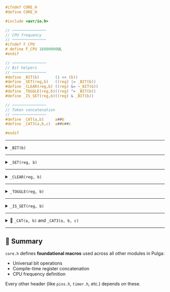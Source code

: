```c
#ifndef CORE_H
#define CORE_H

#include <avr/io.h>

// ───────────────
// CPU frequency
// ───────────────
#ifndef F_CPU
# define F_CPU 16000000UL
#endif

// ───────────────
// Bit helpers
// ───────────────
#define _BIT(b)       (1 << (b))
#define _SET(reg,b)   ((reg) |= _BIT(b))
#define _CLEAR(reg,b) ((reg) &= ~_BIT(b))
#define _TOGGLE(reg,b)((reg) ^= _BIT(b))
#define _IS_SET(reg,b)((reg) & _BIT(b))

// ───────────────
// Token concatenation
// ───────────────
#define _CAT(a,b)     a##b
#define _CAT3(a,b,c)  a##b##c

#endif
```

---

<details>
<summary><code>_BIT(b)</code></summary>

```c
#define _BIT(b)       (1 << (b))
```

### Description

Creates a bitmask by shifting `1` to the left by `b` positions.

### Example

```c
uint8_t mask = _BIT(3); // 0b00001000
```

### Notes

Useful for building masks without magic numbers.
Equivalent to `(1 << b)`.

</details>

---

<details>
<summary><code>_SET(reg, b)</code></summary>

```c
#define _SET(reg,b)   ((reg) |= _BIT(b))
```

### Description

Sets bit `b` in register `reg` to `1`.

### Example

```c
_SET(DDRB, 1); // Sets bit 1 of DDRB
```

### Notes

Directly manipulates hardware registers.
Expands to `(reg |= (1 << b))`.

</details>

---

<details>
<summary><code>_CLEAR(reg, b)</code></summary>

```c
#define _CLEAR(reg,b) ((reg) &= ~_BIT(b))
```

### Description

Clears bit `b` in register `reg` (sets it to `0`).

### Example

```c
_CLEAR(PORTD, 5); // Clears bit 5 of PORTD
```

</details>

---

<details>
<summary><code>_TOGGLE(reg, b)</code></summary>

```c
#define _TOGGLE(reg,b)((reg) ^= _BIT(b))
```

### Description

Flips bit `b` in register `reg`.

### Example

```c
_TOGGLE(PORTB, 0); // Toggles bit 0 of PORTB
```

</details>

---

<details>
<summary><code>_IS_SET(reg, b)</code></summary>

```c
#define _IS_SET(reg,b)((reg) & _BIT(b))
```
### Description

Checks whether bit `b` is set in register `reg`.

### Example

```c
if (_IS_SET(PIND, 2)) {
    // Pin D2 is HIGH
}
```

</details>

---

<details>
<summary>🧩 <code>_CAT(a, b)</code> and <code>_CAT3(a, b, c)</code></summary>

### Description

Concatenates tokens at compile time.

### Example

```c
#define PORT(x) _CAT(PORT, x)
#define DDR(x)  _CAT(DDR, x)
#define PIN(x)  _CAT(PIN, x)

uint8_t x = PORT(B); // Expands to PORTB
```

`_CAT3(a, b, c)` allows concatenating three tokens (e.g. `PORT`, `B`, and `_MASK` → `PORTB_MASK`).

### Notes

This is the backbone of dynamic register access in your macros.

</details>

---

## 📘 Summary

`core.h` defines **foundational macros** used across all other modules in Pulga:

* Universal bit operations
* Compile-time register concatenation
* CPU frequency definition

Every other header (like `pins.h`, `timer.h`, etc.) depends on these.
